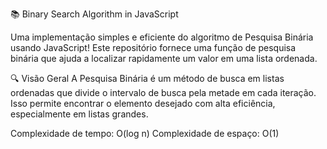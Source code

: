 📚 Binary Search Algorithm in JavaScript

Uma implementação simples e eficiente do algoritmo de Pesquisa Binária usando JavaScript! Este repositório fornece uma função de pesquisa binária que ajuda a localizar rapidamente um valor em uma lista ordenada.

🔍 Visão Geral
A Pesquisa Binária é um método de busca em listas ordenadas que divide o intervalo de busca pela metade em cada iteração. Isso permite encontrar o elemento desejado com alta eficiência, especialmente em listas grandes.

Complexidade de tempo: O(log n)
Complexidade de espaço: O(1)
